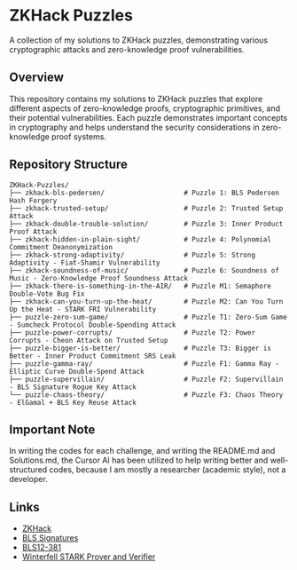 # ZKHack Puzzles

A collection of my solutions to ZKHack puzzles, demonstrating various cryptographic attacks and zero-knowledge proof vulnerabilities.

## Overview

This repository contains my solutions to ZKHack puzzles that explore different aspects of zero-knowledge proofs, cryptographic primitives, and their potential vulnerabilities. Each puzzle demonstrates important concepts in cryptography and helps understand the security considerations in zero-knowledge proof systems.

## Repository Structure

```
ZKHack-Puzzles/
├── zkhack-bls-pedersen/                    # Puzzle 1: BLS Pedersen Hash Forgery
├── zkhack-trusted-setup/                   # Puzzle 2: Trusted Setup Attack
├── zkhack-double-trouble-solution/         # Puzzle 3: Inner Product Proof Attack
├── zkhack-hidden-in-plain-sight/           # Puzzle 4: Polynomial Commitment Deanonymization
├── zkhack-strong-adaptivity/               # Puzzle 5: Strong Adaptivity - Fiat-Shamir Vulnerability
├── zkhack-soundness-of-music/              # Puzzle 6: Soundness of Music - Zero-Knowledge Proof Soundness Attack
├── zkhack-there-is-something-in-the-AIR/   # Puzzle M1: Semaphore Double-Vote Bug Fix
├── zkhack-can-you-turn-up-the-heat/        # Puzzle M2: Can You Turn Up the Heat - STARK FRI Vulnerability
├── puzzle-zero-sum-game/                   # Puzzle T1: Zero-Sum Game - Sumcheck Protocol Double-Spending Attack
├── puzzle-power-corrupts/                  # Puzzle T2: Power Corrupts - Cheon Attack on Trusted Setup
├── puzzle-bigger-is-better/                # Puzzle T3: Bigger is Better - Inner Product Commitment SRS Leak
├── puzzle-gamma-ray/                       # Puzzle F1: Gamma Ray - Elliptic Curve Double-Spend Attack
├── puzzle-supervillain/                    # Puzzle F2: Supervillain - BLS Signature Rogue Key Attack
└── puzzle-chaos-theory/                    # Puzzle F3: Chaos Theory - ElGamal + BLS Key Reuse Attack
```

## Important Note

In writing the codes for each challenge, and writing the README.md and Solutions.md, the Cursor AI has been utilized to help writing better and well-structured codes, because I am mostly a researcher (academic style), not a developer. 

## Links

- [ZKHack](https://zkhack.dev/)
- [BLS Signatures](https://github.com/Chia-Network/bls-signatures)
- [BLS12-381](https://hackmd.io/@benjaminion/bls12-381)
- [Winterfell STARK Prover and Verifier](https://github.com/facebook/winterfell)
